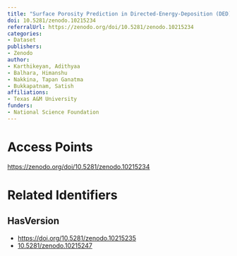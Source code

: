 ```yaml
---
title: "Surface Porosity Prediction in Directed-Energy-Deposition (DED) Printed SS316L Parts"
doi: 10.5281/zenodo.10215234
referralUrl: https://zenodo.org/doi/10.5281/zenodo.10215234
categories:
- Dataset
publishers:
- Zenodo
author:
- Karthikeyan, Adithyaa
- Balhara, Himanshu
- Nakkina, Tapan Ganatma
- Bukkapatnam, Satish
affiliations:
- Texas A&M University
funders:
- National Science Foundation
---
```


# Access Points
https://zenodo.org/doi/10.5281/zenodo.10215234

# Related Identifiers
## HasVersion
- https://doi.org/10.5281/zenodo.10215235
- [10.5281/zenodo.10215247](../../10.5281/zenodo.10215247/)